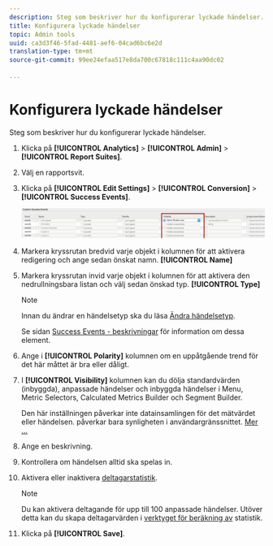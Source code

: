 ```yaml
---
description: Steg som beskriver hur du konfigurerar lyckade händelser.
title: Konfigurera lyckade händelser
topic: Admin tools
uuid: ca3d3f46-5fad-4481-aef6-04cad6bc6e2d
translation-type: tm+mt
source-git-commit: 99ee24efaa517e8da700c67818c111c4aa90dc02

---
```



# Konfigurera lyckade händelser

Steg som beskriver hur du konfigurerar lyckade händelser.

1. Klicka på **[!UICONTROL Analytics]** > **[!UICONTROL Admin]** > **[!UICONTROL Report Suites]**.
1. Välj en rapportsvit.
1. Klicka på **[!UICONTROL Edit Settings]** > **[!UICONTROL Conversion]** > **[!UICONTROL Success Events]**.

   ![Stegresultat](assets/success_event_page.png)

1. Markera kryssrutan bredvid varje objekt i kolumnen för att aktivera redigering och ange sedan önskat namn. **[!UICONTROL Name]**
1. Markera kryssrutan invid varje objekt i kolumnen för att aktivera den nedrullningsbara listan och välj sedan önskad typ. **[!UICONTROL Type]**

   >[!NOTE]
   >
   >Innan du ändrar en händelsetyp ska du läsa [Ändra händelsetyp](/help/admin/admin/c-success-events/event-type.md).

   Se sidan [Success Events - beskrivningar](/help/admin/admin/c-success-events/success-event.md) för information om dessa element.

1. Ange i **[!UICONTROL Polarity]** kolumnen om en uppåtgående trend för det här måttet är bra eller dåligt.
1. I **[!UICONTROL Visibility]** kolumnen kan du dölja standardvärden (inbyggda), anpassade händelser och inbyggda händelser i Menu, Metric Selectors, Calculated Metrics Builder och Segment Builder.

   Den här inställningen påverkar inte datainsamlingen för det mätvärdet eller händelsen. påverkar bara synligheten i användargränssnittet. [Mer ...](/help/admin/admin/metric-visibility.md)
1. Ange en beskrivning.
1. Kontrollera om händelsen alltid ska spelas in.
1. Aktivera eller inaktivera [deltagarstatistik](/help/components/c-variables/c-metrics/metrics-participation.md).

   >[!NOTE]
   >
   >Du kan aktivera deltagande för upp till 100 anpassade händelser. Utöver detta kan du skapa deltagarvärden i [verktyget för beräkning av](https://marketing.adobe.com/resources/help/en_US/analytics/calcmetrics/participation_metric.html) statistik.

1. Klicka på **[!UICONTROL Save]**.


